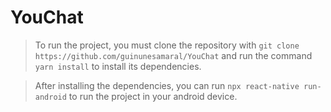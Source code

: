 # YouChat

> To run the project, you must clone the repository with `git clone https://github.com/guinunesamaral/YouChat` and run the command `yarn install` to install its dependencies.

> After installing the dependencies, you can run `npx react-native run-android` to run the project in your android device.

